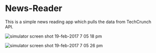 # News-Reader
This is a simple news reading app which pulls the data from TechCrunch API.


![simulator screen shot 19-feb-2017 7 05 18 pm](https://cloud.githubusercontent.com/assets/25640659/23102898/a105c9d8-f6d7-11e6-82cb-0e9056e0b537.png)


![simulator screen shot 19-feb-2017 7 05 26 pm](https://cloud.githubusercontent.com/assets/25640659/23102911/c475cee0-f6d7-11e6-98b9-2a7137a6f1ee.png)



